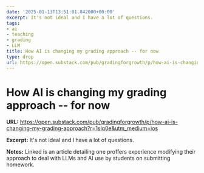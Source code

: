 ```yaml
---
date: '2025-01-13T13:51:01.842000+00:00'
excerpt: It's not ideal and I have a lot of questions.
tags:
- ai
- teaching
- grading
- LLM
title: How AI is changing my grading approach -- for now
type: drop
url: https://open.substack.com/pub/gradingforgrowth/p/how-ai-is-changing-my-grading-approach?r=1slq0e&utm_medium=ios
---
```


# How AI is changing my grading approach -- for now

**URL:** https://open.substack.com/pub/gradingforgrowth/p/how-ai-is-changing-my-grading-approach?r=1slq0e&utm_medium=ios

**Excerpt:** It's not ideal and I have a lot of questions.

**Notes:**
Linked is an article detailing one proffers experience modifying their approach to deal with LLMs and AI use by students on submitting homework. 
